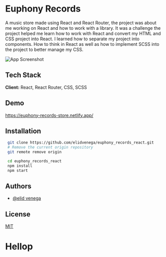 # Euphony Records

A music store made using React and React Router, the project was about me working on React and how to work with a library. It was a challenge the project helped me learn how to work with React and convert my HTML and CSS project into React. I learned how to separate my project into components. How to think in React as well as how to implement SCSS into the project to better manage my CSS.

![App Screenshot](https://media.giphy.com/media/S99bETopGmpPOCEHxS/giphy.gif)

## Tech Stack

**Client:** React, React Router, CSS, SCSS

## Demo

https://euphony-records-store.netlify.app/

## Installation

```bash
 git clone https://github.com/elidvenega/euphony_records_react.git
 # Remove the current origin repository
 git remote remove origin

```

```bash
 cd euphony_records_react
 npm install
 npm start
```

## Authors

- [@elid venega](https://github.com/elidvenega)

## License

[MIT](https://choosealicense.com/licenses/mit/)



# Hellop